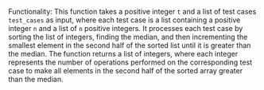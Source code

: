 Functionality: This function takes a positive integer `t` and a list of test cases `test_cases` as input, where each test case is a list containing a positive integer `n` and a list of `n` positive integers. It processes each test case by sorting the list of integers, finding the median, and then incrementing the smallest element in the second half of the sorted list until it is greater than the median. The function returns a list of integers, where each integer represents the number of operations performed on the corresponding test case to make all elements in the second half of the sorted array greater than the median.